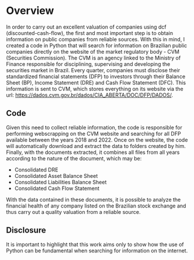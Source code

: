 # Overview

  In order to carry out an excellent valuation of companies using dcf (discounted-cash-flow), the first and most important step is to obtain information on public companies from reliable sources.
  With this in mind, I created a code in Python that will search for information on Brazilian public companies directly on the website of the market regulatory body - CVM (Securities Commission).
  The CVM is an agency linked to the Ministry of Finance responsible for disciplining, supervising and developing the securities market in Brazil.
  Every quarter, companies must disclose their standardized financial statements (DFP) to investors through their Balance Sheet (BP), Income Statement (DRE) and Cash Flow Statement (DFC). This information is sent to CVM, which stores everything on its website via the url: https://dados.cvm.gov.br/dados/CIA_ABERTA/DOC/DFP/DADOS/.

## Code

  Given this need to collect reliable information, the code is responsible for performing webscrapping on the CVM website and searching for all DFP available between the years 2018 and 2022. Once on the website, the code will automatically download and extract the data to folders created by him.
  Finally, with the documents extracted, it combines all files from all years according to the nature of the document, which may be:
  - Consolidated DRE
  - Consolidated Asset Balance Sheet
  - Consolidated Liabilities Balance Sheet
  - Consolidated Cash Flow Statement

  With the data contained in these documents, it is possible to analyze the financial health of any company listed on the Brazilian stock exchange and thus carry out a quality valuation from a reliable source.

## Disclosure

  It is important to highlight that this work aims only to show how the use of Python can be fundamental when searching for information on the internet.
